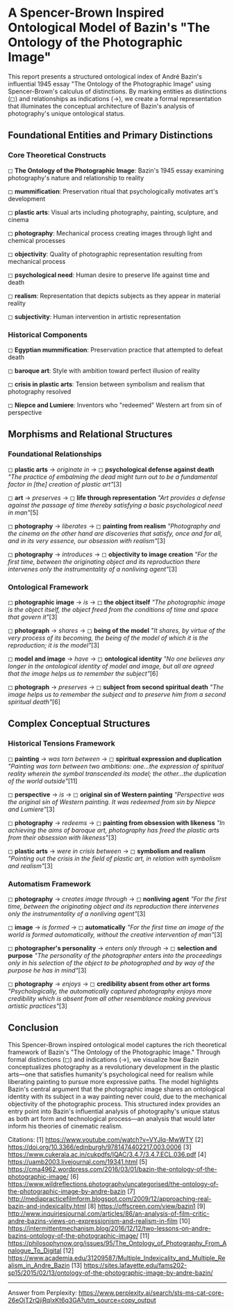 # A Spencer-Brown Inspired Ontological Model of Bazin's "The Ontology of the Photographic Image"

This report presents a structured ontological index of André Bazin's influential 1945 essay "The Ontology of the Photographic Image" using Spencer-Brown's calculus of distinctions. By marking entities as distinctions (◻) and relationships as indications (→), we create a formal representation that illuminates the conceptual architecture of Bazin's analysis of photography's unique ontological status.

## Foundational Entities and Primary Distinctions

### Core Theoretical Constructs

◻ **The Ontology of the Photographic Image**: Bazin's 1945 essay examining photography's nature and relationship to reality

◻ **mummification**: Preservation ritual that psychologically motivates art's development

◻ **plastic arts**: Visual arts including photography, painting, sculpture, and cinema

◻ **photography**: Mechanical process creating images through light and chemical processes

◻ **objectivity**: Quality of photographic representation resulting from mechanical process

◻ **psychological need**: Human desire to preserve life against time and death

◻ **realism**: Representation that depicts subjects as they appear in material reality

◻ **subjectivity**: Human intervention in artistic representation

### Historical Components

◻ **Egyptian mummification**: Preservation practice that attempted to defeat death

◻ **baroque art**: Style with ambition toward perfect illusion of reality

◻ **crisis in plastic arts**: Tension between symbolism and realism that photography resolved

◻ **Niepce and Lumiere**: Inventors who "redeemed" Western art from sin of perspective

## Morphisms and Relational Structures

### Foundational Relationships

◻ **plastic arts** → *originate in* → ◻ **psychological defense against death**
   *"The practice of embalming the dead might turn out to be a fundamental factor in [the] creation of plastic art"*[3]

◻ **art** → *preserves* → ◻ **life through representation**
   *"Art provides a defense against the passage of time thereby satisfying a basic psychological need in man"*[5]

◻ **photography** → *liberates* → ◻ **painting from realism**
   *"Photography and the cinema on the other hand are discoveries that satisfy, once and for all, and in its very essence, our obsession with realism"*[3]

◻ **photography** → *introduces* → ◻ **objectivity to image creation**
   *"For the first time, between the originating object and its reproduction there intervenes only the instrumentality of a nonliving agent"*[3]

### Ontological Framework

◻ **photographic image** → *is* → ◻ **the object itself**
   *"The photographic image is the object itself, the object freed from the conditions of time and space that govern it"*[3]

◻ **photograph** → *shares* → ◻ **being of the model**
   *"It shares, by virtue of the very process of its becoming, the being of the model of which it is the reproduction; it is the model"*[3]

◻ **model and image** → *have* → ◻ **ontological identity**
   *"No one believes any longer in the ontological identity of model and image, but all are agreed that the image helps us to remember the subject"*[6]

◻ **photograph** → *preserves* → ◻ **subject from second spiritual death**
   *"The image helps us to remember the subject and to preserve him from a second spiritual death"*[6]

## Complex Conceptual Structures

### Historical Tensions Framework

◻ **painting** → *was torn between* → ◻ **spiritual expression and duplication**
   *"Painting was torn between two ambitions: one...the expression of spiritual reality wherein the symbol transcended its model; the other...the duplication of the world outside"*[11]

◻ **perspective** → *is* → ◻ **original sin of Western painting**
   *"Perspective was the original sin of Western painting. It was redeemed from sin by Niepce and Lumiere"*[3]

◻ **photography** → *redeems* → ◻ **painting from obsession with likeness**
   *"In achieving the aims of baroque art, photography has freed the plastic arts from their obsession with likeness"*[3]

◻ **plastic arts** → *were in crisis between* → ◻ **symbolism and realism**
   *"Pointing out the crisis in the field of plastic art, in relation with symbolism and realism"*[3]

### Automatism Framework

◻ **photography** → *creates image through* → ◻ **nonliving agent**
   *"For the first time, between the originating object and its reproduction there intervenes only the instrumentality of a nonliving agent"*[3]

◻ **image** → *is formed* → ◻ **automatically**
   *"For the first time an image of the world is formed automatically, without the creative intervention of man"*[3]

◻ **photographer's personality** → *enters only through* → ◻ **selection and purpose**
   *"The personality of the photographer enters into the proceedings only in his selection of the object to be photographed and by way of the purpose he has in mind"*[3]

◻ **photography** → *enjoys* → ◻ **credibility absent from other art forms**
   *"Psychologically, the automatically captured photography enjoys more credibility which is absent from all other resemblance making previous artistic practices"*[3]

## Conclusion

This Spencer-Brown inspired ontological model captures the rich theoretical framework of Bazin's "The Ontology of the Photographic Image." Through formal distinctions (◻) and indications (→), we visualize how Bazin conceptualizes photography as a revolutionary development in the plastic arts—one that satisfies humanity's psychological need for realism while liberating painting to pursue more expressive paths. The model highlights Bazin's central argument that the photographic image shares an ontological identity with its subject in a way painting never could, due to the mechanical objectivity of the photographic process. This structured index provides an entry point into Bazin's influential analysis of photography's unique status as both art form and technological process—an analysis that would later inform his theories of cinematic realism.

Citations:
[1] https://www.youtube.com/watch?v=VYJlq-MwWTY
[2] https://doi.org/10.3366/edinburgh/9781474402217.003.0006
[3] https://www.cukerala.ac.in/cukpdfs/IQAC/3.4.7/3.4.7.ECL.036.pdf
[4] https://uamb2003.livejournal.com/19341.html
[5] https://cma4962.wordpress.com/2016/03/01/bazin-the-ontology-of-the-photographic-image/
[6] https://www.wildreflections.photography/uncategorised/the-ontology-of-the-photographic-image-by-andre-bazin
[7] http://mediapracticefilmform.blogspot.com/2009/12/approaching-real-bazin-and-indexicality.html
[8] https://offscreen.com/view/bazin1
[9] http://www.inquiriesjournal.com/articles/86/an-analysis-of-film-critic-andre-bazins-views-on-expressionism-and-realism-in-film
[10] https://intermittentmechanism.blog/2016/12/12/two-lessons-on-andre-bazins-ontology-of-the-photographic-image/
[11] https://philosophynow.org/issues/95/The_Ontology_of_Photography_From_Analogue_To_Digital
[12] https://www.academia.edu/31209587/Multiple_Indexicality_and_Multiple_Realism_in_Andre_Bazin
[13] https://sites.lafayette.edu/fams202-sp15/2015/02/13/ontology-of-the-photographic-image-by-andre-bazin/

---
Answer from Perplexity: https://www.perplexity.ai/search/sts-ms-cat-core-26eOjT2rQjiRqIxKt6q3GA?utm_source=copy_output